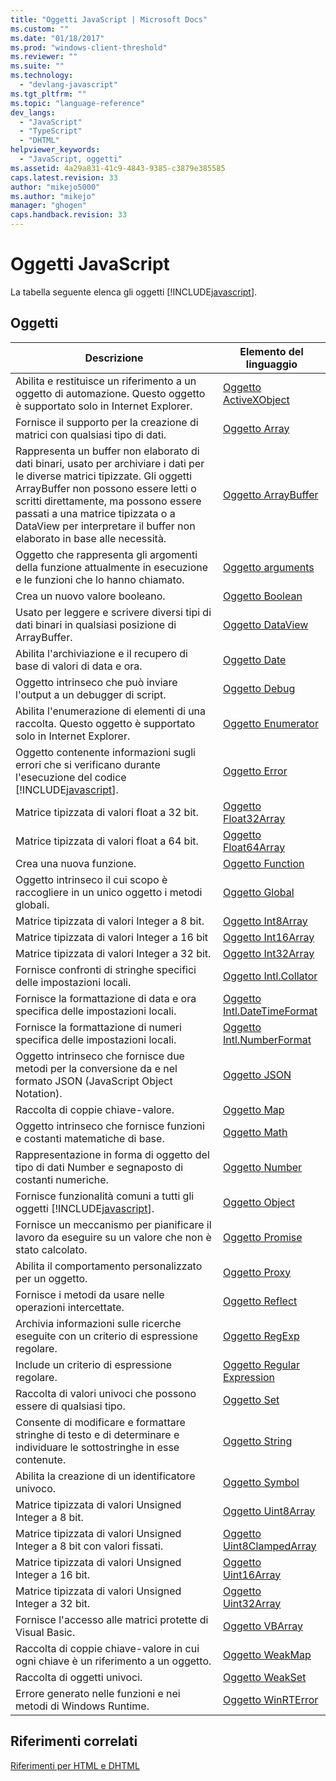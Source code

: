 ```yaml
---
title: "Oggetti JavaScript | Microsoft Docs"
ms.custom: ""
ms.date: "01/18/2017"
ms.prod: "windows-client-threshold"
ms.reviewer: ""
ms.suite: ""
ms.technology: 
  - "devlang-javascript"
ms.tgt_pltfrm: ""
ms.topic: "language-reference"
dev_langs: 
  - "JavaScript"
  - "TypeScript"
  - "DHTML"
helpviewer_keywords: 
  - "JavaScript, oggetti"
ms.assetid: 4a29a831-41c9-4843-9385-c3879e385585
caps.latest.revision: 33
author: "mikejo5000"
ms.author: "mikejo"
manager: "ghogen"
caps.handback.revision: 33
---
```

# Oggetti JavaScript
La tabella seguente elenca gli oggetti [!INCLUDE[javascript](../../javascript/includes/javascript-md.md)].  
  
## Oggetti  
  
|Descrizione|Elemento del linguaggio|  
|-----------------|-----------------------------|  
|Abilita e restituisce un riferimento a un oggetto di automazione.  Questo oggetto è supportato solo in Internet Explorer.|[Oggetto ActiveXObject](../../javascript/reference/activexobject-object-javascript.md)|  
|Fornisce il supporto per la creazione di matrici con qualsiasi tipo di dati.|[Oggetto Array](../../javascript/reference/array-object-javascript.md)|  
|Rappresenta un buffer non elaborato di dati binari, usato per archiviare i dati per le diverse matrici tipizzate.  Gli oggetti ArrayBuffer non possono essere letti o scritti direttamente, ma possono essere passati a una matrice tipizzata o a DataView per interpretare il buffer non elaborato in base alle necessità.|[Oggetto ArrayBuffer](../../javascript/reference/arraybuffer-object.md)|  
|Oggetto che rappresenta gli argomenti della funzione attualmente in esecuzione e le funzioni che lo hanno chiamato.|[Oggetto arguments](../../javascript/reference/arguments-object-javascript.md)|  
|Crea un nuovo valore booleano.|[Oggetto Boolean](../../javascript/reference/boolean-object-javascript.md)|  
|Usato per leggere e scrivere diversi tipi di dati binari in qualsiasi posizione di ArrayBuffer.|[Oggetto DataView](../../javascript/reference/dataview-object.md)|  
|Abilita l'archiviazione e il recupero di base di valori di data e ora.|[Oggetto Date](../../javascript/reference/date-object-javascript.md)|  
|Oggetto intrinseco che può inviare l'output a un debugger di script.|[Oggetto Debug](../../javascript/reference/debug-object-javascript.md)|  
|Abilita l'enumerazione di elementi di una raccolta.  Questo oggetto è supportato solo in Internet Explorer.|[Oggetto Enumerator](../../javascript/reference/enumerator-object-javascript.md)|  
|Oggetto contenente informazioni sugli errori che si verificano durante l'esecuzione del codice [!INCLUDE[javascript](../../javascript/includes/javascript-md.md)].|[Oggetto Error](../../javascript/reference/error-object-javascript.md)|  
|Matrice tipizzata di valori float a 32 bit.|[Oggetto Float32Array](../../javascript/reference/float32array-object.md)|  
|Matrice tipizzata di valori float a 64 bit.|[Oggetto Float64Array](../../javascript/reference/float64array-object.md)|  
|Crea una nuova funzione.|[Oggetto Function](../../javascript/reference/function-object-javascript.md)|  
|Oggetto intrinseco il cui scopo è raccogliere in un unico oggetto i metodi globali.|[Oggetto Global](../../javascript/reference/global-object-javascript.md)|  
|Matrice tipizzata di valori Integer a 8 bit.|[Oggetto Int8Array](../../javascript/reference/int8array-object.md)|  
|Matrice tipizzata di valori Integer a 16 bit|[Oggetto Int16Array](../../javascript/reference/int16array-object.md)|  
|Matrice tipizzata di valori Integer a 32 bit.|[Oggetto Int32Array](../../javascript/reference/int32array-object.md)|  
|Fornisce confronti di stringhe specifici delle impostazioni locali.|[Oggetto Intl.Collator](../../javascript/reference/intl-collator-object-javascript.md)|  
|Fornisce la formattazione di data e ora specifica delle impostazioni locali.|[Oggetto Intl.DateTimeFormat](../../javascript/reference/intl-datetimeformat-object-javascript.md)|  
|Fornisce la formattazione di numeri specifica delle impostazioni locali.|[Oggetto Intl.NumberFormat](../../javascript/reference/intl-numberformat-object-javascript.md)|  
|Oggetto intrinseco che fornisce due metodi per la conversione da e nel formato JSON \(JavaScript Object Notation\).|[Oggetto JSON](../../javascript/reference/json-object-javascript.md)|  
|Raccolta di coppie chiave\-valore.|[Oggetto Map](../../javascript/reference/map-object-javascript.md)|  
|Oggetto intrinseco che fornisce funzioni e costanti matematiche di base.|[Oggetto Math](../../javascript/reference/math-object-javascript.md)|  
|Rappresentazione in forma di oggetto del tipo di dati Number e segnaposto di costanti numeriche.|[Oggetto Number](../../javascript/reference/number-object-javascript.md)|  
|Fornisce funzionalità comuni a tutti gli oggetti [!INCLUDE[javascript](../../javascript/includes/javascript-md.md)].|[Oggetto Object](../../javascript/reference/object-object-javascript.md)|  
|Fornisce un meccanismo per pianificare il lavoro da eseguire su un valore che non è stato calcolato.|[Oggetto Promise](../../javascript/reference/promise-object-javascript.md)|  
|Abilita il comportamento personalizzato per un oggetto.|[Oggetto Proxy](../../javascript/reference/proxy-object-javascript.md)|  
|Fornisce i metodi da usare nelle operazioni intercettate.|[Oggetto Reflect](../../javascript/reference/reflect-object-javascript.md)|  
|Archivia informazioni sulle ricerche eseguite con un criterio di espressione regolare.|[Oggetto RegExp](../../javascript/reference/regexp-object-javascript.md)|  
|Include un criterio di espressione regolare.|[Oggetto Regular Expression](../../javascript/reference/regular-expression-object-javascript.md)|  
|Raccolta di valori univoci che possono essere di qualsiasi tipo.|[Oggetto Set](../../javascript/reference/set-object-javascript.md)|  
|Consente di modificare e formattare stringhe di testo e di determinare e individuare le sottostringhe in esse contenute.|[Oggetto String](../../javascript/reference/string-object-javascript.md)|  
|Abilita la creazione di un identificatore univoco.|[Oggetto Symbol](../../javascript/reference/symbol-object-javascript.md)|  
|Matrice tipizzata di valori Unsigned Integer a 8 bit.|[Oggetto Uint8Array](../../javascript/reference/uint8array-object.md)|  
|Matrice tipizzata di valori Unsigned Integer a 8 bit con valori fissati.|[Oggetto Uint8ClampedArray](../../javascript/reference/uint8clampedarray-object-javascript.md)|  
|Matrice tipizzata di valori Unsigned Integer a 16 bit.|[Oggetto Uint16Array](../../javascript/reference/uint16array-object.md)|  
|Matrice tipizzata di valori Unsigned Integer a 32 bit.|[Oggetto Uint32Array](../../javascript/reference/uint32array-object.md)|  
|Fornisce l'accesso alle matrici protette di Visual Basic.|[Oggetto VBArray](../../javascript/reference/vbarray-object-javascript.md)|  
|Raccolta di coppie chiave\-valore in cui ogni chiave è un riferimento a un oggetto.|[Oggetto WeakMap](../../javascript/reference/weakmap-object-javascript.md)|  
|Raccolta di oggetti univoci.|[Oggetto WeakSet](../../javascript/reference/weakset-object-javascript.md)|  
|Errore generato nelle funzioni e nei metodi di Windows Runtime.|[Oggetto WinRTError](../../javascript/reference/winrterror-object-javascript.md)|  
  
## Riferimenti correlati  
 [Riferimenti per HTML e DHTML](http://go.microsoft.com/fwlink/?LinkId=148095)